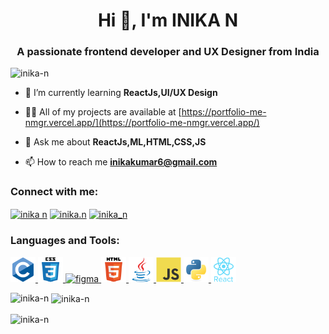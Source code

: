 <h1 align="center">Hi 👋, I'm INIKA N</h1>
<h3 align="center">A passionate frontend developer and UX Designer from India</h3>

<p align="left"> <img src="https://komarev.com/ghpvc/?username=inika-n&label=Profile%20views&color=0e75b6&style=flat" alt="inika-n" /> </p>

- 🌱 I’m currently learning **ReactJs,UI/UX Design**

- 👨‍💻 All of my projects are available at [https://portfolio-me-nmgr.vercel.app/](https://portfolio-me-nmgr.vercel.app/)

- 💬 Ask me about **ReactJs,ML,HTML,CSS,JS**

- 📫 How to reach me **inikakumar6@gmail.com**

<h3 align="left">Connect with me:</h3>
<p align="left">
<a href="https://linkedin.com/in/inika n" target="blank"><img align="center" src="https://raw.githubusercontent.com/rahuldkjain/github-profile-readme-generator/master/src/images/icons/Social/linked-in-alt.svg" alt="inika n" height="30" width="40" /></a>
<a href="https://kaggle.com/inika.n" target="blank"><img align="center" src="https://raw.githubusercontent.com/rahuldkjain/github-profile-readme-generator/master/src/images/icons/Social/kaggle.svg" alt="inika.n" height="30" width="40" /></a>
<a href="https://www.leetcode.com/inika_n" target="blank"><img align="center" src="https://raw.githubusercontent.com/rahuldkjain/github-profile-readme-generator/master/src/images/icons/Social/leet-code.svg" alt="inika_n" height="30" width="40" /></a>
</p>

<h3 align="left">Languages and Tools:</h3>
<p align="left"> <a href="https://www.cprogramming.com/" target="_blank" rel="noreferrer"> <img src="https://raw.githubusercontent.com/devicons/devicon/master/icons/c/c-original.svg" alt="c" width="40" height="40"/> </a> <a href="https://www.w3schools.com/css/" target="_blank" rel="noreferrer"> <img src="https://raw.githubusercontent.com/devicons/devicon/master/icons/css3/css3-original-wordmark.svg" alt="css3" width="40" height="40"/> </a> <a href="https://www.figma.com/" target="_blank" rel="noreferrer"> <img src="https://www.vectorlogo.zone/logos/figma/figma-icon.svg" alt="figma" width="40" height="40"/> </a> <a href="https://www.w3.org/html/" target="_blank" rel="noreferrer"> <img src="https://raw.githubusercontent.com/devicons/devicon/master/icons/html5/html5-original-wordmark.svg" alt="html5" width="40" height="40"/> </a> <a href="https://www.java.com" target="_blank" rel="noreferrer"> <img src="https://raw.githubusercontent.com/devicons/devicon/master/icons/java/java-original.svg" alt="java" width="40" height="40"/> </a> <a href="https://developer.mozilla.org/en-US/docs/Web/JavaScript" target="_blank" rel="noreferrer"> <img src="https://raw.githubusercontent.com/devicons/devicon/master/icons/javascript/javascript-original.svg" alt="javascript" width="40" height="40"/> </a> <a href="https://www.python.org" target="_blank" rel="noreferrer"> <img src="https://raw.githubusercontent.com/devicons/devicon/master/icons/python/python-original.svg" alt="python" width="40" height="40"/> </a> <a href="https://reactjs.org/" target="_blank" rel="noreferrer"> <img src="https://raw.githubusercontent.com/devicons/devicon/master/icons/react/react-original-wordmark.svg" alt="react" width="40" height="40"/> </a> </p>

<p><img align="left" src="https://github-readme-stats.vercel.app/api/top-langs?username=inika-n&show_icons=true&locale=en&layout=compact" alt="inika-n" /></p>

<p>&nbsp;<img align="center" src="https://github-readme-stats.vercel.app/api?username=inika-n&show_icons=true&locale=en" alt="inika-n" /></p>

<p><img align="center" src="https://github-readme-streak-stats.herokuapp.com/?user=inika-n&" alt="inika-n" /></p>
